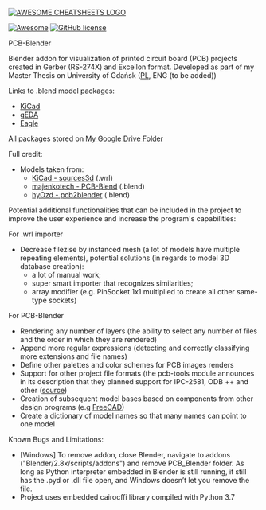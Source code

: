 [![AWESOME CHEATSHEETS LOGO](xelatex-mgr-master/fig/addon_generated.png)]()

[![Awesome](https://awesome.re/badge.svg)](https://awesome.re) [![GitHub license](https://img.shields.io/badge/license-MIT-blue.svg)](https://github.com/adammak23/FreePCB-Blender/blob/master/LICENSE)


PCB-Blender

Blender addon for visualization of printed circuit board (PCB) projects created in Gerber (RS-274X) and Excellon format.
Developed as part of my Master Thesis on University of Gdańsk ([PL](https://github.com/adammak23/PCB-Blender/blob/master/xelatex-mgr-master/magisterka.pdf), ENG (to be added))

Links to .blend model packages:
- [KiCad](https://drive.google.com/file/d/13XPhmWK7C0UOgMiue4U_l_PDTFWbCmsc/view?usp=sharing)
- [gEDA](https://drive.google.com/file/d/1f8NjVyEgBYInyVxm_Tka4bmXz_6UZx5u/view?usp=sharing)
- [Eagle](https://drive.google.com/file/d/1A_rOZ67kWDz7st1iD3GfgFiSNWOtfTx2/view?usp=sharing)


All packages stored on [My Google Drive Folder](https://drive.google.com/drive/folders/1vVREEy2yFZxJN8ogHBjQFaNlgMFhQrmn?usp=sharing)

Full credit:
- Models taken from:
	- [KiCad - sources3d](https://github.com/kicad/packages3d-source) (.wrl)
	- [majenkotech - PCB-Blend](https://github.com/majenkotech/PCB-Blend) (.blend)
	- [hyOzd - pcb2blender](https://bitbucket.org/hyOzd/pcb2blender/src/master/) (.blend)

Potential additional functionalities that can be included in the project to improve the user experience and increase the program's capabilities:

For .wrl importer
- Decrease filezise by instanced mesh (a lot of models have multiple repeating elements), potential solutions (in regards to model 3D database creation):
	- a lot of manual work;
	- super smart importer that recognizes similarities;
	- array modifier (e.g. PinSocket 1x1 multiplied to create all other same-type sockets)

For PCB-Blender
- Rendering any number of layers (the ability to select any number of files and the order in which they are rendered)
- Append more regular expressions (detecting and correctly classifying more extensions and file names)
- Define other palettes and color schemes for PCB images renders
- Support for other project file formats (the pcb-tools module announces in its description that they planned support for IPC-2581, ODB ++ and other ([source](https://pcb-tools.readthedocs.io/en/latest/about.html))
- Creation of subsequent model bases based on components from other design programs (e.g [FreeCAD](https://github.com/marmni/FreeCAD-PCB-library))
- Create a dictionary of model names so that many names can point to one model

Known Bugs and Limitations:
- [Windows] To remove addon, close Blender, navigate to addons ("Blender/2.8x/scripts/addons") and remove PCB_Blender folder. As long as Python interpreter embedded in Blender is still running, it still has the .pyd or .dll file open, and Windows doesn’t let you remove the file.
- Project uses embedded cairocffi library compiled with Python 3.7
